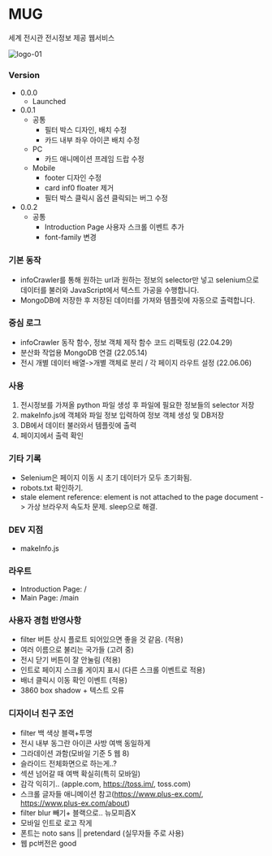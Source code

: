 # MUG

세계 전시관 전시정보 제공 웹서비스

![logo-01](https://user-images.githubusercontent.com/70316567/193456858-265fad0e-cbf4-45f4-9402-ebf5332404dc.png)

### Version

- 0.0.0
  - Launched
- 0.0.1
  - 공통
    - 필터 박스 디자인, 배치 수정
    - 카드 내부 좌우 아이콘 배치 수정
  - PC
    - 카드 애니메이션 프레임 드랍 수정
  - Mobile
    - footer 디자인 수정
    - card inf0 floater 제거
    - 필터 박스 클릭시 옵션 클릭되는 버그 수정
- 0.0.2
  - 공통
    - Introduction Page 사용자 스크롤 이벤트 추가
    - font-family 변경

### 기본 동작

- infoCrawler를 통해 원하는 url과 원하는 정보의 selector만 넣고 selenium으로 데이터를 불러와 JavaScript에서 텍스트 가공을 수행합니다.
- MongoDB에 저장한 후 저장된 데이터를 가져와 템플릿에 자동으로 출력합니다.

### 중심 로그

- infoCrawler 동작 함수, 정보 객체 제작 함수 코드 리팩토링 (22.04.29)
- 분산화 작업용 MongoDB 연결 (22.05.14)
- 전시 개별 데이터 배열->개별 객체로 분리 / 각 페이지 라우트 설정 (22.06.06)

### 사용

1. 전시정보를 가져올 python 파일 생성 후 파일에 필요한 정보들의 selector 저장
2. makeInfo.js에 객체와 파일 정보 입력하여 정보 객체 생성 및 DB저장
3. DB에서 데이터 불러와서 템플릿에 출력
4. 페이지에서 출력 확인

### 기타 기록

- Selenium은 페이지 이동 시 초기 데이터가 모두 초기화됨.
- robots.txt 확인하기.
- stale element reference: element is not attached to the page document -> 가상 브라우저 속도차 문제. sleep으로 해결.

### DEV 지점

- makeInfo.js

### 라우트

- Introduction Page: /
- Main Page: /main

<!-- 조회수 -->

### 사용자 경험 반영사항

- filter 버튼 상시 플로트 되어있으면 좋을 것 같음. (적용)
- 여러 이름으로 불리는 국가들 (고려 중)
- 전시 닫기 버튼이 잘 안눌림 (적용)
- 인트로 페이지 스크롤 게이지 표시 (다른 스크롤 이벤트로 적용)
- 배너 클릭시 이동 확인 이벤트 (적용)
- 3860 box shadow + 텍스트 오류

### 디자이너 친구 조언

- filter 백 색상 블랙+투명
- 전시 내부 동그란 아이콘 사방 여백 동일하게
- 그라데이션 과함(모바일 기준 5 웹 8)
- 슬라이드 전체화면으로 하는게..?
- 섹션 넘어갈 때 여백 확실히(특히 모바일)
- 감각 익히기.. (apple.com, https://toss.im/, toss.com)
- 스크롤 글자들 애니메이션 참고(https://www.plus-ex.com/, https://www.plus-ex.com/about)
- filter blur 빼기+ 블랙으로.. 뉴모피즘X
- 모바일 인트로 로고 작게
- 폰트는 noto sans || pretendard (실무자들 주로 사용)
- 웹 pc버전은 good
